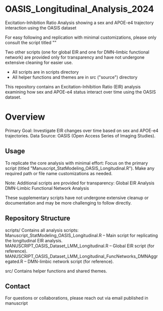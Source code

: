 # OASIS_Longitudinal_Analysis_2024
Excitation-Inhibition Ratio Analysis showing a sex and APOE-e4 trajectory interaction using the OASIS dataset

For easy following and replication with minimal customizations, please only consult the script titled ""

Two other scripts (one for global EIR and one for DMN-limbic functional network) are provided only for transparency and have not undergone extensive cleaning for easier use.

- All scripts are in scripts directory
- All helper functions and themes are in src ("source") directory

This repository contains an Excitation-Inhibition Ratio (EIR) analysis examining how sex and APOE-e4 status interact over time using the OASIS dataset.

# Overview
Primary Goal: Investigate EIR changes over time based on sex and APOE-e4 trajectories.
Data Source: OASIS (Open Access Series of Imaging Studies).


## Usage
To replicate the core analysis with minimal effort:
Focus on the primary script (titled "Manuscript_StatModeling_OASIS_Longitudinal.R").
Make any required path or file name customizations as needed.

Note: Additional scripts are provided for transparency:
Global EIR Analysis
DMN-Limbic Functional Network Analysis

These supplementary scripts have not undergone extensive cleanup or documentation and may be more challenging to follow directly.


## Repository Structure
scripts/
Contains all analysis scripts:
Manuscript_StatModeling_OASIS_Longitudinal.R – Main script for replicating the longitudinal EIR analysis.
MANUSCRIPT_OASIS_Dataset_LMM_Longitudinal.R – Global EIR script (for reference).
MANUSCRIPT_OASIS_Dataset_LMM_Longitudinal_FuncNetworks_DMNAggregated.R – DMN-limbic network script (for reference).

src/
Contains helper functions and shared themes.


## Contact
For questions or collaborations, please reach out via email published in manuscript
